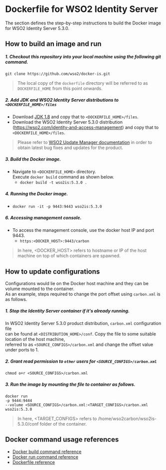 # Dockerfile for WSO2 Identity Server #
The section defines the step-by-step instructions to build the Docker image for WSO2 Identity Server 5.3.0.

## How to build an image and run
##### 1. Checkout this repository into your local machine using the following git command.
```
git clone https://github.com/wso2/docker-is.git
```

>The local copy of the `dockerfile` directory will be referred to as `DOCKERFILE_HOME` from this point onwards.

##### 2. Add JDK and WSO2 Identity Server distributions to `<DOCKERFILE_HOME>/files`
- Download [JDK 1.8](http://www.oracle.com/technetwork/java/javase/downloads/jdk8-downloads-2133151.html) 
and copy that to `<DOCKERFILE_HOME>/files`.
- Download the WSO2 Identity Server 5.3.0 distribution (https://wso2.com/identity-and-access-management)
and copy that to `<DOCKERFILE_HOME>/files`. <br>
>Please refer to [WSO2 Update Manager documentation](https://docs.wso2.com/display/ADMIN44x/Updating+WSO2+Products)
in order to obtain latest bug fixes and updates for the product.

##### 3. Build the Docker image.
- Navigate to `<DOCKERFILE_HOME>` directory. <br>
  Execute `docker build` command as shown below.
    + `docker build -t wso2is:5.3.0 .`
    
##### 4. Running the Docker image.
- `docker run -it -p 9443:9443 wso2is:5.3.0`

##### 6. Accessing management console.
- To access the management console, use the docker host IP and port 9443.
    + `https:<DOCKER_HOST>:9443/carbon`
    
>In here, <DOCKER_HOST> refers to hostname or IP of the host machine on top of which containers are spawned.


## How to update configurations
Configurations would lie on the Docker host machine and they can be volume mounted to the container. <br>
As an example, steps required to change the port offset using `carbon.xml` is as follows.

##### 1. Stop the Identity Server container if it's already running.
In WSO2 Identity Server 5.3.0 product distribution, `carbon.xml` configuration file <br>
can be found at `<DISTRIBUTION_HOME>/conf`. Copy the file to some suitable location of the host machine, <br>
referred to as `<SOURCE_CONFIGS>/carbon.xml` and change the offset value under ports to 1.

##### 2. Grant read permission to `other` users for `<SOURCE_CONFIGS>/carbon.xml`
```
chmod o+r <SOURCE_CONFIGS>/carbon.xml
```

##### 3. Run the image by mounting the file to container as follows.
```
docker run 
-p 9444:9444
--volume <SOURCE_CONFIGS>/carbon.xml:<TARGET_CONFIGS>/carbon.xml
wso2is:5.3.0
```

>In here, <TARGET_CONFIGS> refers to /home/wso2carbon/wso2is-5.3.0/conf folder of the container.


## Docker command usage references

* [Docker build command reference](https://docs.docker.com/engine/reference/commandline/build/)
* [Docker run command reference](https://docs.docker.com/engine/reference/run/)
* [Dockerfile reference](https://docs.docker.com/engine/reference/builder/)
